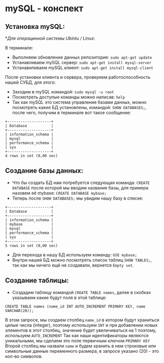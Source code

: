# mySQL - конспект #

## Установка  mySQL: ##
**Для операцинной системы Ubintu / Linux*:

В терминале:

- Выполняем обновление данных репозитория: ```sudo apt-get update```
- Устанавливаем mySQL сервер: ```sudo apt-get install mysql-server```
- Устанавиливаем mySQL клиент: ```sudo apt-get install mysql-client```

После установки клиента и сервера, проверяем работоспособность нашей СУБД, для этого:

- Заходим в mySQL командой: ```sudo mysql -u root```
- Посмотреть доступые команды можно написав: ```help```
- Так как mySQL это система управления базами данных, можно посмотреть какие БД установлены, командой: ```SHOW DATABASES;```, после чего, получим в терминале вот такое сообщение:

```
+--------------------+
| Database           |
+--------------------+
| information_schema |
| mysql              |
| performance_schema |
| sys                |
+--------------------+
4 rows in set (0,00 sec)
```

## Создание базы данных: ##

- Что бы создать БД нам потребуется следующая команда: ```CREATE DATABASE``` после которой мы вводим название базы, для примера назовем её mybase: ```CREATE DATABASE mybase;```
- Теперь после ```SHOW DATABASES;``` мы увидим нашу базу в списке:

```
+--------------------+
| Database           |
+--------------------+
| information_schema |
| mybase             |
| mysql              |
| performance_schema |
| sys                |
+--------------------+
5 rows in set (0,00 sec)
``` 

- Для перехода в нашу БД используем команду: ```USE mybase;```
- Внутри нашей БД можно посмотреть список таблиц ```SHOW TABLES;```, так как мы ничего ещё не создавали, вернется ```Empty set```.

## Создание таблицы: ##

- Создадим таблицу командой ```CREATE TABLE names```, далее в скобках указываем какие будут поля в этой таблице: 
```
CREATE TABLE names (name_id INT AUTO_INCREMENT PRIMARY KEY, name VARCHAR(20));
```
В этом запросе, мы создаем столбец ```name_id``` в котором будут храниться целые числа (integer), поэтому используем ```INT``` и при добавлении новых элементов в этот столбец, значение будет увеличиваться на 1 поэтому, используем ```AUTO_INCREMENT```
Так как наши идентификаторы являются уникальными, мы сделаем это поле
первичным ключом ```PRIMARY KEY```
Второй столбец мы назвали ```name``` и будем хранить в нем строковые или символьные данные переменного размера, в запросе указано (20) - это кол-во символов.